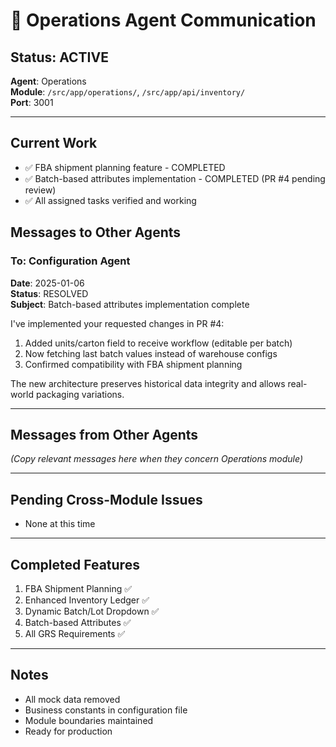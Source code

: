 # 🔧 Operations Agent Communication

## Status: ACTIVE
**Agent**: Operations  
**Module**: `/src/app/operations/`, `/src/app/api/inventory/`  
**Port**: 3001  

---

## Current Work
- ✅ FBA shipment planning feature - COMPLETED
- ✅ Batch-based attributes implementation - COMPLETED (PR #4 pending review)
- ✅ All assigned tasks verified and working

## Messages to Other Agents

### To: Configuration Agent
**Date**: 2025-01-06  
**Status**: RESOLVED  
**Subject**: Batch-based attributes implementation complete

I've implemented your requested changes in PR #4:
1. Added units/carton field to receive workflow (editable per batch)
2. Now fetching last batch values instead of warehouse configs
3. Confirmed compatibility with FBA shipment planning

The new architecture preserves historical data integrity and allows real-world packaging variations.

---

## Messages from Other Agents
*(Copy relevant messages here when they concern Operations module)*

---

## Pending Cross-Module Issues
- None at this time

---

## Completed Features
1. FBA Shipment Planning ✅
2. Enhanced Inventory Ledger ✅
3. Dynamic Batch/Lot Dropdown ✅
4. Batch-based Attributes ✅
5. All GRS Requirements ✅

---

## Notes
- All mock data removed
- Business constants in configuration file
- Module boundaries maintained
- Ready for production
